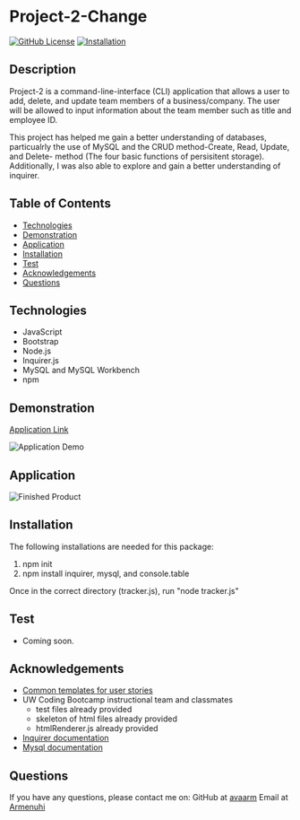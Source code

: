 # Project-2-Change


[![GitHub License](https://img.shields.io/badge/License-orange.svg)](Develop/License/MIT.md)
[![Installation](https://img.shields.io/badge/Installation-blue.svg)](#installation)


## Description 

Project-2 is a command-line-interface (CLI) application that allows a user to add, delete, and update team members of a business/company. The user will be allowed to input information about the team member such as title and employee ID. 

This project has helped me gain a better understanding of databases, particualrly the use of MySQL and the CRUD method-Create, Read, Update, and Delete- method (The four basic functions of persisitent storage). Additionally, I was also able to explore and gain a better understanding of inquirer.


## Table of Contents

* [Technologies](#technologies)
* [Demonstration](#demonstration)
* [Application](#Application)
* [Installation](#installation)
* [Test](#test)
* [Acknowledgements](#acknowledgements)
* [Questions](#questions)

## Technologies

* JavaScript
* Bootstrap
* Node.js
* Inquirer.js
* MySQL and MySQL Workbench
* npm


## Demonstration 

[Application Link](https://drive.google.com/file/d/1kshvcSYOK74Xfsc24ylWOdHXan1ZdfMy/view)

![Application Demo](Assets/Images/EmployeeTracker.gif)

## Application 

![Finished Product](Assets/Images/tracker.png)

## Installation

The following installations are needed for this package:
1. npm init  
2. npm install inquirer, mysql, and console.table
    
Once in the correct directory (tracker.js), run "node tracker.js"


## Test

* Coming soon.


## Acknowledgements


* [Common templates for user stories](https://en.wikipedia.org/wiki/User_story#Common_templates)
* UW Coding Bootcamp instructional team and classmates
    * test files already provided
    * skeleton of html files already provided
    * htmlRenderer.js already provided
* [Inquirer documentation](https://www.npmjs.com/package/inquirer)
* [Mysql documentation](https://www.npmjs.com/package/mysql)


## Questions 

If you have any questions, please contact me on:
GitHub at [avaarm](https://github.com/avaarm)
Email at [Armenuhi](mailto:avaarm95@mail.com)



